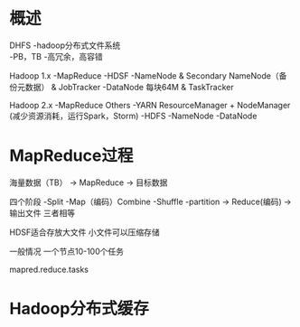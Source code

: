 # 概述
DHFS
    -hadoop分布式文件系统  
    -PB，TB
    -高冗余，高容错
    

Hadoop 1.x
    -MapReduce
    -HDSF
        -NameNode & Secondary NameNode（备份元数据） & JobTracker
        -DataNode 每块64M & TaskTracker

Hadoop 2.x
    -MapReduce Others
    -YARN ResourceManager + NodeManager (减少资源消耗，运行Spark，Storm)
    -HDFS
        -NameNode
        -DataNode

# MapReduce过程
海量数据（TB） -> MapReduce -> 目标数据

四个阶段
    -Split
    -Map（编码）Combine
    -Shuffle
    -partition -> Reduce(编码) -> 输出文件 三者相等


HDSF适合存放大文件
小文件可以压缩存储

一般情况 一个节点10-100个任务

mapred.reduce.tasks

# Hadoop分布式缓存



